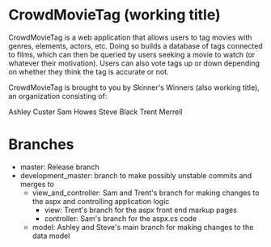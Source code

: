 CrowdMovieTag (working title)
=============

CrowdMovieTag is a web application that allows users to tag movies with genres, elements, actors, etc. Doing so builds a database of tags connected to films, which can then be queried by users seeking a movie to watch (or whatever their motivation). Users can also vote tags up or down depending on whether they think the tag is accurate or not.

CrowdMovieTag is brought to you by Skinner's Winners (also working title), an organization consisting of:

Ashley Custer
Sam Howes
Steve Black
Trent Merrell


Branches
========
 - master: Release branch
 - development_master: branch to make possibly unstable commits and merges to
 	- view_and_controller: Sam and Trent's branch for making changes to the aspx and controlling application logic
 		- view: Trent's branch for the aspx front end markup pages
 		- controller: Sam's branch for the aspx.cs code
 	- model: Ashley and Steve's main branch for making changes to the data model


